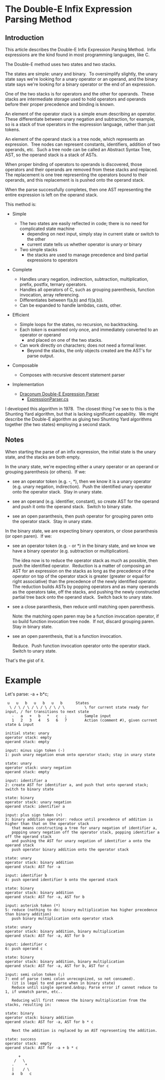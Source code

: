 # The Double-E Infix Expression Parsing Method

## Introduction 

This article describes the Double-E Infix Expression Parsing Method.&nbsp; 
Infix expressions are the kind found in most programming languages, like C.

The Double-E method uses two states and two stacks.

The states are simple: unary and binary.&nbsp; 
To oversimplify slightly, the unary state says we're looking for a unary operator or an operand, and the binary state says we're looking for a binary operator or the end of an expression.

One of the two stacks is for operators and the other for operands.&nbsp; 
These stacks are intermediate storage used to hold operators and operands before their proper precedence and binding is known.&nbsp; 

An element of the operator stack is a simple enum describing an operator.&nbsp; 
These differentiate between unary negation and subtraction, for example, so is a stack of true operators in the expression language, rather than just tokens.

An element of the operand stack is a tree node, which represents an expression.&nbsp; 
Tree nodes can represent constants, identifiers, addition of two operands, etc.&nbsp; 
Such a tree node can be called an Abstract Syntax Tree, AST, so the operand stack is a stack of ASTs.

When proper binding of operators to operands is discovered, those operators and their operands are removed from these stacks and replaced.&nbsp; 
The replacement is one tree representing the operators bound to their operands, and this replacement is is pushed onto the operand stack.

When the parse successfully completes, then one AST representing the entire expression is left on the operand stack.

This method is:

* Simple  
	* The two states are easily reflected in code; there is no need for complicated state machine
	  * depending on next input, simply stay in current state or switch to the other
	  * current state tells us whether operator is unary or binary
	* Two simple stacks
	  * the stacks are used to manage precedence and bind partial expressions to operators

* Complete
	* Handles unary negation, indirection, subtraction, multiplication, prefix, postfix, ternary operators.
	* Handles all operators of C, such as grouping parenthesis, function invocation, array referencing.
	* Differentiates between f(a,b) and f((a,b)).
	* Can be expanded to handle lambdas, casts, other.

* Efficient
	* Simple loops for the states, no recursion, no backtracking.
	* Each *token* is examined only once, and immediately converted to an operator or operand
	  * and placed on one of the two stacks.
	* Can work directly on characters; does not need a formal lexer.
        * Beyond the stacks, the only objects created are the AST's for parse output.

* Composable 
	* Composes with recursive descent statement parser

* Implementation
	* [Draconum Double-E Expression Parser](https://github.com/erikeidt/Draconum/tree/master/src/3.%20Expression%20Parser)
	  * [ExpressionParser.cs](https://github.com/erikeidt/Draconum/blob/master/src/3.%20Expression%20Parser/Expression%20Parser%20Library/ExpressionParser.cs)

I developed this algorithm in 1978.&nbsp; The closest thing I've see to this is the Shunting Yard algorithm, but that is lacking significant capability.&nbsp; We might describe the Double-E algorithm as gluing two Shunting Yard algorithms together (the two states) employing a second stack.


## Notes

When starting the parse of an infix expression, the initial state is the unary state, and the stacks are both empty.

In the unary state, we're expecting either a unary operator or an operand or grouping parenthesis (or others).&nbsp; If we:

* see an operator token (e.g. -, \*), then we know it is a unary operator (e.g. unary negation, indirection).&nbsp; Push the identified unary operator onto the operator stack.&nbsp; Stay in unary state.

* see an operand (e.g. identifier, constant), so create AST for the operand and push it onto the operand stack.&nbsp; Switch to binary state.

* see an open paranthesis, then push operator for grouping paren onto the operator stack.&nbsp; Stay in unary state.

In the binary state, we are expecting binary operators, or close paranthesis (or open paren).&nbsp; If we:

* see an operator token (e.g. - or \*) in the binary state, and we know we have a binary operator (e.g. subtraction or multiplication).

  The idea now is to reduce the operator stack as much as possible, then push the identified operator.&nbsp;
Reduction is a matter of composing an AST for an expression on the stacks as long as the precedence of the 
operator on top of the operator stack is greater (greater or equal for right associative) than the precedence of the newly identified operator.&nbsp;
The reduction builds ASTs by popping operators and as many operands as the operators take, 
off the stacks, and pushing the newly constructed partial tree back onto the operand stack.&nbsp; Switch back to unary state.

* see a close paranthesis, then reduce until matching open parenthesis.

  Note: the matching open paren may be a function invocation operator, if so build function invocation tree node.&nbsp; 
If not, discard grouping paren.&nbsp; Stay in binary state.

* see an open parenthesis, that is a function invocation.

  Reduce.&nbsp; Push function invocation operator onto the operator stack.&nbsp; Switch to unary state.

That's the gist of it.  

# Example

Let's parse: -a + b*c;

```
 u   u   b   u   b   u   b		States
  \ / \ / \ / \ / \ / \ / \     	\ for current state ready for input, / for transitions to next state
   -   a   +   b   *   c   ;		Sample input
   1   2   3   4   5   6   7		Action (comment #), given current state & input

initial state: unary
operator stack: empty
operand stack: empty

input: minus sign token (-)
1: push unary negation enum onto operator stack; stay in unary state

state: unary
operator stack: unary negation
operand stack: empty

input: identifier a
2: create AST for identifier a, and push that onto operand stack; switch to binary state

state: binary
operator stack: unary negation
operand stack: identifier a

input: plus sign token (+)
3: binary addition operator: reduce until precedence of addition is higher than that on the operator stack
   that means constructing a tree for unary negation of identifier a,
   popping unary negation off the operator stack, popping identifier a off the operand stack
   and pushing the AST for unary negation of identifier a onto the operand stack
   push operator binary addition onto the operator stack

state: unary
operator stack: binary addition
operand stack: AST for -a

input: identifier b
4: push operand identifier b onto the operand stack

state: binary
operator stack: binary addition
operand stack: AST for -a, AST for b

input: asterisk token (*)
5: reduce (nothing to do: binary multiplication has higher precedence than binary addition)
   push binary multiplication onto operator stack

state: unary
operator stack: binary addition, binary multiplication
operand stack: AST for -a, AST for b

input: identifier c
6: push operand c

state: binary
operator stack: binary addition, binary multiplication
operand stack: AST for -a, AST for b, AST for c

input: semi colon token (;)
7: end of parse (semi colon unrecognized, so not consumed).
   (it is legal to end parse when in binary state)
   Reduce until single operand.&nbsp; Parse error if cannot reduce to 1, if unmatch paren, etc..
   
   Reducing will first remove the binary multiplication from the stacks, resulting in:

state: binary
operator stack: binary addition
operand stack: AST for -a, AST for b * c

   Next the addition is replaced by an AST representing the addition.
   
state: success
operator stack: empty
operand stack: AST for -a + b * c

      +
    /   \
   -     *  
   |    / \
   a   b   c

```
